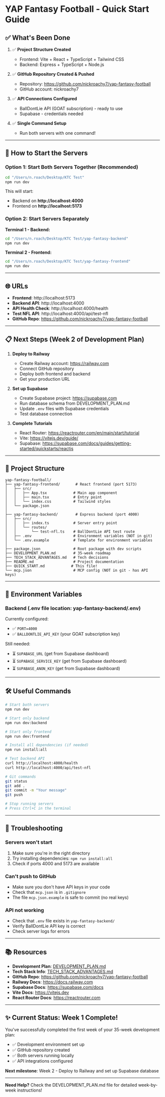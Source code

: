 # YAP Fantasy Football - Quick Start Guide

## ✅ What's Been Done

1. ✅ **Project Structure Created**
   - Frontend: Vite + React + TypeScript + Tailwind CSS
   - Backend: Express + TypeScript + Node.js

2. ✅ **GitHub Repository Created & Pushed**
   - Repository: https://github.com/nickroachy7/yap-fantasy-football
   - GitHub account: nickroachy7

3. ✅ **API Connections Configured**
   - BallDontLie API (GOAT subscription) - ready to use
   - Supabase - credentials needed

4. ✅ **Single Command Setup**
   - Run both servers with one command!

---

## 🚀 How to Start the Servers

### Option 1: Start Both Servers Together (Recommended)
```bash
cd "/Users/n.roach/Desktop/KTC Test"
npm run dev
```

This will start:
- Backend on **http://localhost:4000**
- Frontend on **http://localhost:5173**

### Option 2: Start Servers Separately

**Terminal 1 - Backend:**
```bash
cd "/Users/n.roach/Desktop/KTC Test/yap-fantasy-backend"
npm run dev
```

**Terminal 2 - Frontend:**
```bash
cd "/Users/n.roach/Desktop/KTC Test/yap-fantasy-frontend"
npm run dev
```

---

## 🌐 URLs

- **Frontend**: http://localhost:5173
- **Backend API**: http://localhost:4000
- **API Health Check**: http://localhost:4000/health
- **Test NFL API**: http://localhost:4000/api/test-nfl
- **GitHub Repo**: https://github.com/nickroachy7/yap-fantasy-football

---

## 📋 Next Steps (Week 2 of Development Plan)

1. **Deploy to Railway**
   - Create Railway account: https://railway.com
   - Connect GitHub repository
   - Deploy both frontend and backend
   - Get your production URL

2. **Set up Supabase**
   - Create Supabase project: https://supabase.com
   - Run database schema from DEVELOPMENT_PLAN.md
   - Update `.env` files with Supabase credentials
   - Test database connection

3. **Complete Tutorials**
   - React Router: https://reactrouter.com/en/main/start/tutorial
   - Vite: https://vitejs.dev/guide/
   - Supabase: https://supabase.com/docs/guides/getting-started/quickstarts/reactjs

---

## 📁 Project Structure

```
yap-fantasy-football/
├── yap-fantasy-frontend/       # React frontend (port 5173)
│   ├── src/
│   │   ├── App.tsx            # Main app component
│   │   ├── main.tsx           # Entry point
│   │   └── index.css          # Tailwind styles
│   └── package.json
│
├── yap-fantasy-backend/        # Express backend (port 4000)
│   ├── src/
│   │   ├── index.ts           # Server entry point
│   │   └── routes/
│   │       └── test-nfl.ts    # BallDontLie API test route
│   ├── .env                   # Environment variables (NOT in git)
│   └── .env.example           # Template for environment variables
│
├── package.json               # Root package with dev scripts
├── DEVELOPMENT_PLAN.md        # 35-week roadmap
├── TECH_STACK_ADVANTAGES.md   # Tech decisions
├── README.md                  # Project documentation
├── QUICK_START.md            # This file!
└── mcp.json                   # MCP config (NOT in git - has API keys)
```

---

## 🔑 Environment Variables

### Backend (.env file location: yap-fantasy-backend/.env)

Currently configured:
- ✅ `PORT=4000`
- ✅ `BALLDONTLIE_API_KEY` (your GOAT subscription key)

Still needed:
- ⏳ `SUPABASE_URL` (get from Supabase dashboard)
- ⏳ `SUPABASE_SERVICE_KEY` (get from Supabase dashboard)
- ⏳ `SUPABASE_ANON_KEY` (get from Supabase dashboard)

---

## 🛠️ Useful Commands

```bash
# Start both servers
npm run dev

# Start only backend
npm run dev:backend

# Start only frontend
npm run dev:frontend

# Install all dependencies (if needed)
npm run install:all

# Test backend API
curl http://localhost:4000/health
curl http://localhost:4000/api/test-nfl

# Git commands
git status
git add .
git commit -m "Your message"
git push

# Stop running servers
# Press Ctrl+C in the terminal
```

---

## 🐛 Troubleshooting

### Servers won't start
1. Make sure you're in the right directory
2. Try installing dependencies: `npm run install:all`
3. Check if ports 4000 and 5173 are available

### Can't push to GitHub
- Make sure you don't have API keys in your code
- Check that `mcp.json` is in `.gitignore`
- The file `mcp.json.example` is safe to commit (no real keys)

### API not working
- Check that `.env` file exists in `yap-fantasy-backend/`
- Verify BallDontLie API key is correct
- Check server logs for errors

---

## 📚 Resources

- **Development Plan**: [DEVELOPMENT_PLAN.md](./DEVELOPMENT_PLAN.md)
- **Tech Stack Info**: [TECH_STACK_ADVANTAGES.md](./TECH_STACK_ADVANTAGES.md)
- **GitHub Repo**: https://github.com/nickroachy7/yap-fantasy-football
- **Railway Docs**: https://docs.railway.com
- **Supabase Docs**: https://supabase.com/docs
- **Vite Docs**: https://vitejs.dev
- **React Router Docs**: https://reactrouter.com

---

## ✨ Current Status: Week 1 Complete!

You've successfully completed the first week of your 35-week development plan:
- ✅ Development environment set up
- ✅ GitHub repository created
- ✅ Both servers running locally
- ✅ API integrations configured

**Next milestone**: Week 2 - Deploy to Railway and set up Supabase database

---

**Need Help?** Check the DEVELOPMENT_PLAN.md file for detailed week-by-week instructions!
